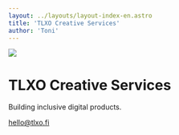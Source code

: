 ```yaml
---
layout: ../layouts/layout-index-en.astro
title: 'TLXO Creative Services'
author: 'Toni'
---
```


![](/images/tlxo.png )

# TLXO Creative Services
Building inclusive digital products.

[hello@tlxo.fi](mailto:hello@tlxo.fi)

